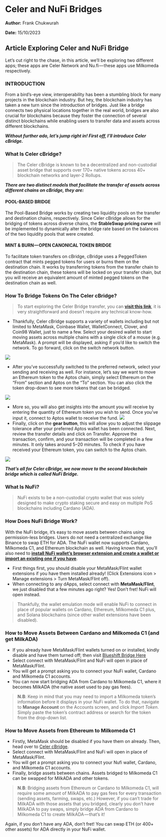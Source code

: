 # Celer and NuFi Bridges

**Author:** Frank Chukwurah

**Date:** 15/10/2023

## Article Exploring Celer and NuFi Bridge

Let’s cut right to the chase, in this article, we’ll be exploring two different apps; these apps are Celer Network and Nu.fi — these apps use Milkomeda respectively.

### INTRODUCTION

From a bird’s-eye view, interoperability has been a stumbling block for many projects in the blockchain industry. But hey, the blockchain industry has taken a new turn since the introduction of bridges. Just like a bridge connects two physical locations together in the real world, bridges are also crucial for blockchains because they foster the connection of several distinct blockchains while enabling users to transfer data and assets across different blockchains.

_**Without further ado, let’s jump right in! First off, I’ll introduce Celer cBridge.**_

### What Is Celer cBridge?

> The Celer cBridge is known to be a decentralized and non-custodial asset bridge that supports over 170+ native tokens across 40+ blockchain networks and layer-2 Rollups.

_**There are two distinct models that facilitate the transfer of assets across different chains on cBridge, they are:**_

#### **POOL-BASED BRIDGE**

The Pool-Based Bridge works by creating two liquidity pools on the transfer and destination chains, respectively. Since Celer cBridge allows for the bridging of tokens across diverse chains, the **StableSwap pricing curve** will be implemented to dynamically alter the bridge rate based on the balances of the two liquidity pools that were created.

#### **MINT & BURN — OPEN CANONICAL TOKEN BRIDGE**

To facilitate token transfers on cBridge, cBridge uses a PeggedToken contract that mints pegged tokens for users or burns them on the destination chain. It works by transferring tokens from the transfer chain to the destination chain, these tokens will be locked on your transfer chain, but you will receive an equivalent amount of minted pegged tokens on the destination chain as well.

### How To Bridge Tokens On The Celer cBridge?

> To start exploring the Celer Bridge transfer, you can [**visit this link**](https://cbridge.celer.network/1/56/USDC), it is very straightforward and doesn’t require any technical know-how.

* Thankfully, Celer cBridge supports a variety of wallets including but not limited to MetaMask, Coinbase Wallet, WalletConnect, Clover, and Coin98 Wallet, just to name a few. Select your desired wallet to start moving assets across multiple chains with a single click of a mouse (e.g. MetaMask). A prompt will be displayed, asking if you’d like to switch the network. To go forward, click on the switch network button.

![](https://hackmd.io/\_uploads/H1wJ2OqZ6.jpg)

* After you’ve successfully switched to the preferred network, select your sending and receiving as well. For instance, let’s say we want to move an Ethereum token to the Aptos chain, simply select Ethereum on the “From” section and Aptos on the “To” section. You can also click the token drop-down to see more tokens that can be bridged.

![](https://hackmd.io/\_uploads/SkJ-odqb6.jpg)

* More so, you will also get insights into the amount you will receive by entering the quantity of Ethereum token you wish to send. Once you’ve input it, connect to Aptos wallet to receive the fund. ![](https://hackmd.io/\_uploads/SknFc\_5-p.jpg)
* Finally, click on the **gear button**, this will allow you to adjust the slippage tolerance after your preferred Aptos wallet has been connected. Next, review the transfer details and click on Transfer. Approve the transaction, confirm, and your transaction will be completed in a few minutes. It only takes around 5–20 minutes. To check if you have received your Ethereum token, you can switch to the Aptos chain.

![](https://hackmd.io/\_uploads/Syul6uqZT.jpg)

_**That’s all for Celer cBridge, we now move to the second blockchain bridge which is called NuFi Bridge.**_

### What Is NuFi?

> NuFi exists to be a non-custodial crypto wallet that was solely designed to make crypto staking secure and easy on multiple PoS blockchains including Cardano (ADA).

### How Does NuFi Bridge Work?

With the NuFi bridge, it’s easy to move assets between chains using permission-less bridges. Users do not need a centralized exchange like Binance to swap ETH for ADA. The NuFi wallet now supports Cardano, Milkomeda C1, and Ethereum blockchain as well. Having known that, you’ll also need to [**install NuFi wallet’s browser extension and create a wallet or import an existing one if you have**](https://chrome.google.com/webstore/detail/nufi/gpnihlnnodeiiaakbikldcihojploeca).

* First things first, you should disable your MetaMask/Flint wallet extensions if you have them installed already! (Click Extensions icon > Manage extensions > Turn MetaMask/Flint off).
* When connecting to any dApps, select connect with **MetaMask/Flint**, we just disabled that a few minutes ago right? Yes! Don’t fret! NuFi will open instead.

> Thankfully, the wallet emulation mode will enable NuFi to connect in place of popular wallets on Cardano, Ethereum, Milkomeda C1 plus, and Solana blockchains (since other wallet extensions have been disabled).

### How to Move Assets Between Cardano and Milkomeda C1 (and get MilkADA)

* If you already have MetaMask/Flint wallets turned on or installed, kindly disable and have them turned off; then visit [Blueshift Bridge Here](http://app.blueshift.fi/#/bridge)
* Select connect with MetaMask/Flint and NuFi will open in place of MetaMask/Flint.
* You will get a prompt asking you to connect your NuFi wallet, Cardano and Milkomeda C1 accounts.
* You can now start bridging ADA from Cardano to Milkomeda C1, where it becomes MilkADA (the native asset used to pay gas fees).

> **N.B**: Keep in mind that you may need to import a Milkomeda token’s information before it displays in your NuFi wallet. To do that, navigate to **Manage Account** on the Accounts screen, and click _Import Token_. Simply paste the token’s contract address or search for the token from the drop-down list.

### How to Move Assets from Ethereum to Milkomeda C1

* Firstly, MetaMask should be disabled if you have them on already. Then, head over to [Celer cBridge](https://cbridge.celer.network/1/2001/USDT).
* Select connect with MetaMask/Flint and NuFi will open in place of MetaMask/Flint.
* You will get a prompt asking you to connect your Nufi wallet, Cardano, and Milkomeda C1 accounts.
* Finally, bridge assets between chains. Assets bridged to Milkomeda C1 can be swapped for MilkADA and other tokens.

> **N.B**: Bridging assets from Ethereum or Cardano to Milkomeda C1, will require some amount of MilkADA to pay gas fees for every transaction (sending assets, farming, swaps, etc.) However, if you can’t trade for MilkADA with those assets that you bridged, clearly you don’t have MilkADA to pay swaps, simply bridge ADA from Cardano to Milkomeda C1 to create MilkADA — that’s it!

Again, if you don’t have any ADA, don’t fret! You can swap ETH (or 400+ other assets) for ADA directly in your NuFi wallet.
